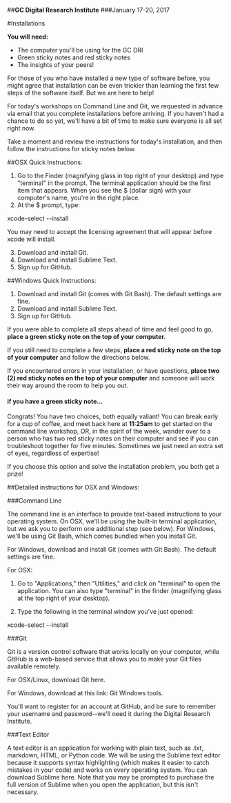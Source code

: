 ##**GC Digital Research Institute**
###January 17-20, 2017

#Installations

**You will need:**
* The computer you'll be using for the GC DRI
* Green sticky notes and red sticky notes
* The insights of your peers!

For those of you who have installed a new type of software before, you might agree that installation can be even trickier than learning the first few steps of the software itself. But we are here to help!

For today's workshops on Command Line and Git, we requested in advance via email that you complete installations before arriving. If you haven't had a chance to do so yet, we'll have a bit of time to make sure everyone is all set right now.

Take a moment and review the instructions for today's installation, and then follow the instructions for sticky notes below. 
 
##OSX Quick Instructions:

1. Go to the Finder (magnifying glass in top right of your desktop) and type "terminal" in the prompt. The terminal application should be the first item that appears. When you see the $ (dollar sign) with your computer's name, you're in the right place.
2. At the $ prompt, type:

xcode-select --install

You may need to accept the licensing agreement that will appear before xcode will install.

3. Download and install Git.
4. Download and install Sublime Text.
3. Sign up for GitHub.
 
##Windows Quick Instructions:

1. Download and install Git (comes with Git Bash). The default settings are fine.
2. Download and install Sublime Text.
3. Sign up for GitHub.
 
If you were able to complete all steps ahead of time and feel good to go, **place a green sticky note on the top of your computer.**

If you still need to complete a few steps, **place a red sticky note on the top of your computer** and follow the directions below. 

If you encountered errors in your installation, or have questions, **place two (2) red sticky notes on the top of your computer** and someone will work their way around the room to help you out. 

#### if you have a green sticky note...

Congrats! You have two choices, both equally valiant! You can break early for a cup of coffee, and meet back here at **11:25am** to get started on the command line workshop, OR, in the spirit of the week, wander over to a person who has two red sticky notes on their computer and see if you can troubleshoot together for five minutes. Sometimes we just need an extra set of eyes, regardless of expertise! 

If you choose this option and solve the installation problem, you both get a prize!


##Detailed instructions for OSX and Windows:

###Command Line

The command line is an interface to provide text-based instructions to your operating system. On OSX, we'll be using the built-in terminal application, but we ask you to perform one additional step (see below). For Windows, we'll be using Git Bash, which comes bundled when you install Git.

For Windows, download and install Git (comes with Git Bash). The default settings are fine.

For OSX:

1) Go to "Applications," then "Utilities," and click on "terminal" to open the application. You can also type "terminal" in the finder (magnifying glass at the top right of your desktop).

2) Type the following in the terminal window you've just opened:

xcode-select --install

###Git

Git is a version control software that works locally on your computer, while GitHub is a web-based service that allows you to make your Git files available remotely.

For OSX/Linux, download Git here.

For Windows, download at this link: Git Windows tools.

You'll want to register for an account at GitHub, and be sure to remember your username and password--we'll need it during the Digital Research Institute.

###Text Editor

A text editor is an application for working with plain text, such as .txt, markdown, HTML, or Python code. We will be using the Sublime text editor because it supports syntax highlighting (which makes it easier to catch mistakes in your code) and works on every operating system. You can download Sublime here. Note that you may be prompted to purchase the full version of Sublime when you open the application, but this isn't necessary.

